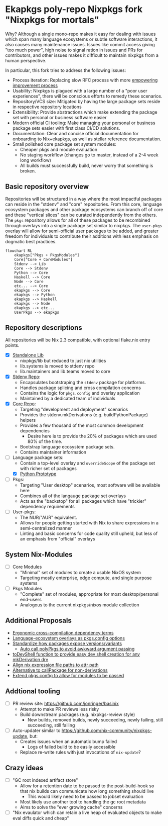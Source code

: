 # Ekapkgs poly-repo Nixpkgs fork "Nixpkgs for mortals"

Why? Although a single mono-repo makes it easy for dealing with issues which
span many language ecosystems or subtle software interactions, it also causes
many maintenance issues. Issues like commit access giving "too much power", high
noise to signal ration in issues and PRs for contributors, and other issues makes
it difficult to maintain nixpkgs from a human perspective.

In particular, this fork tries to address the following issues:
- Process iteration: Replacing slow RFC process with more [empowering improvement process](https://github.com/ekala-project/eeps)
- Usability: Nixpkgs is plagued with a large number of a "poor user experiences", there will be conscious efforts to remedy these scenarios.
- Repository/VCS size: Mitigated by having the large package sets reside in respective repository locations
- Extensibility: Provide abstractions which make extending the package set with personal or business software easier
- Modern official CI tooling: Make managing your personal or business package sets easier with first class CI/CD solutions.
- Documentation: Clear and concise official documentation for onboarding to Nix+ekapkgs, as well as stellar reference documentation.
- Small polished core package set system modules:
  - Cheaper pkgs and module evaluation
  - No staging workflow (changes go to master, instead of a 2-4 week long workflow)
  - All builds must successfully build, never worry that something is broken.

## Basic repository overview

Repositories will be structured in a way where the most impactful packages
can reside in the "stdenv" and "core" repositories. From this core, language
ecosystem packages and other package ecosystems can branch off of core and these
"vertical slices" can be curated independently from the others. The `pkgs` repository
allows for all of these packages to be recombined through overlays into a single package set similar
to nixpkgs. The `user-pkgs` overlay will allow for semi-official user packages to
be added, and greater freedom for individuals to contribute their additions with
less emphasis on dogmatic best practices.

```mermaid
flowchart RL
    ekapkgs["Pkgs + PkgsModules"]
    Core["Core + CoreModules"]
    Stdenv --> Lib
    Core --> Stdenv
    Python --> Core
    Haskell --> Core
    Node --> Core
    etc... --> Core
    ekapkgs --> Core
    ekapkgs --> Python
    ekapkgs --> Haskell
    ekapkgs --> Node
    ekapkgs --> etc...
    UserPkgs --> ekapkgs
```

## Repository descriptions

All repositories will be Nix 2.3 compatible, with optional flake.nix entry points.

- [x] [Standalone Lib](https://github.com/jonringer/nix-lib)
  - nixpkgs/lib but reduced to just nix utilities
  - lib.systems is moved to stdenv repo
  - lib.maintainers and lib.teams moved to core
- [x] [Stdenv Repo](https://github.com/jonringer/stdenv):
  - Encapsulates bootstraping the `stdenv` package for platforms.
  - Handles package splicing and cross compilation concerns
  - Contains the logic for `pkgs.config` and overlay application
  - Maintained by a dedicated team of individuals
- [x] [Core Repo](https://github.com/jonringer/core-pkgs):
  - Targeting "development and deployment" scenarios
  - Provides the stdenv.mkDerivations (e.g. buildPythonPackage) helpers
  - Provides a few thousand of the most common development dependencies
    - Desire here is to provide the 20% of packages which are used 80% of the time.
  - Bootstrap language ecosystem package sets.
  - Contains maintainer information
- [ ] Language package sets:
  - Contain a top-level overlay and `overrideScope` of the package set with richer set of packages
  - [X] [Python Prototype](https://github.com/jonringer/python-pkgs)
- [ ] Pkgs:
  - Targeting "User desktop" scenarios, most software will be available here
  - Combines all of the langauge package set overlays
  - Acts as the "backstop" for all packages which have "trickier" dependency requirements
- [ ] User-pkgs:
  - The NUR/"AUR" equivalent.
  - Allows for people getting started with Nix to share expressions in a semi-centralized manner
  - Linting and basic concerns for code quality still upheld, but less of an emphasis from "official" overlays

## System Nix-Modules

- [ ] Core Modules
  - "Minimal" set of modules to create a usable NixOS system
  - Targeting mostly enterprise, edge compute, and single purpose systems
- [ ] Pkgs Modules
  - "Complete" set of modules, appropriate for most desktop/personal end-users
  - Analogous to the current nixpkgs/nixos module collection

## Additional Proposals

- [Ergonomic cross-compilation dependency terms](https://github.com/jonringer/rename-cross-deps-proposal)
- [Language-ecosystem overlays as pkgs.config options](https://github.com/jonringer/language-specific-config-overlays-proposal)
- [Standardize how packages expose versions/variants](https://github.com/jonringer/multiple-package-versions-proposal)
  - [Auto call polyPkgs to avoid awkward argument passing](https://github.com/jonringer/autocall-poly-pkgs-proposal)
- [toDevShell function to provide easy dev shell creation for any mkDerivation drv](https://github.com/jonringer/to-dev-shell-proposal)
- [Align nix expression file paths to attr path](https://github.com/jonringer/normalize-attr-to-path-proposal)
- [Alternative to callPackage for non-derivations](https://github.com/jonringer/scope-import-proposal)
- [Extend pkgs.config to allow for modules to be passed](https://github.com/jonringer/pkgs-modules-proposal)

## Addtional tooling

- [ ] PR review site: https://github.com/jonringer/basinix
  - Attempt to make PR reviews less risky
  - Build downstream packages (e.g. nixpkgs-review style)
    - New builds, removed builds, newly succeeding, newly failing, still succeeding, still failing
- [ ] Auto-updater similar to https://github.com/nix-community/nixpkgs-update, but:
  - Creates issues when an automatic bump failed
    - Logs of failed build to be easily accessible
  - Replace re-write rules with just invocations of `nix-update`?

## Crazy ideas

- [ ] "GC root indexed artifact store"
  - Allow for a retention date to be passed to the post-build-hook so that nix builds can communicate how long something should live
    - This would likely need to be passed to jobset evaluation
  - Most likely use another tool to handling the gc root metadata
  - Aims to solve the "ever growing cache" concerns
- [ ] "Nix evaulator which can retain a live heap of evaluated objects to make eval diffs quick and cheap"

